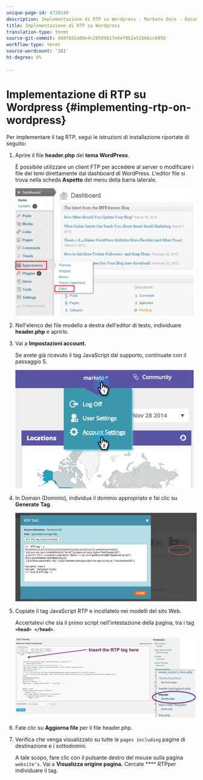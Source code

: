 ```yaml
---
unique-page-id: 4720149
description: Implementazione di RTP su Wordpress - Marketo Docs - Documentazione prodotto
title: Implementazione di RTP su Wordpress
translation-type: tm+mt
source-git-commit: d88fb92a00e4c20509617e6ef8b2e51b66cc085b
workflow-type: tm+mt
source-wordcount: '181'
ht-degree: 0%

---
```



# Implementazione di RTP su Wordpress {#implementing-rtp-on-wordpress}

Per implementare il tag RTP, segui le istruzioni di installazione riportate di seguito:

1. Aprire il file **header.php** del **tema WordPress**.

   È possibile utilizzare un client FTP per accedere al server o modificare i file dei temi direttamente dal dashboard di WordPress. L&#39;editor file si trova nella scheda **Aspetto** del menu della barra laterale.

   ![](assets/image2014-11-30-15-3a35-3a30.png)

1. Nell&#39;elenco dei file modello a destra dell&#39;editor di testo, individuare **header.php** e aprirlo.
1. Vai a **Impostazioni account.**

   Se avete già ricevuto il tag JavaScript dal supporto, continuate con il passaggio 5.

   ![](assets/image2014-11-30-15-3a19-3a21-1.png)

1. In Domain (Dominio), individua il dominio appropriato e fai clic su **Generate Tag**.

   ![](assets/image2014-11-30-15-3a20-3a17-1.png)

1. Copiate il tag JavaScript RTP e incollatelo nei modelli del sito Web.

   Accertatevi che sia il primo script nell&#39;intestazione della pagina, tra i tag **`<head> </head>`**.

   ![](assets/image2014-11-30-15-3a36-3a31.png)

1. Fate clic su **Aggiorna file** per il file header.php.
1. Verifica che venga visualizzato su tutte le `pages including` pagine di destinazione e i sottodomini.

   A tale scopo, fare clic con il pulsante destro del mouse sulla pagina `website’s`. Vai a **Visualizza origine pagina.** Cercate  **** RTPper individuare il tag.
